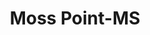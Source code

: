 ---
title: Moss Point-MS
slug: moss-point-ms
f_state:
- cms/state/mississippi.md
f_locations:
- cms/payday-loan/a-b-check-cashers-inc-152.md
- cms/payday-loan/a-b-check-cashers-inc-153.md
- cms/payday-loan/cash-cow-6976.md
- cms/payday-loan/cash-cow-6977.md
- cms/payday-loan/check-now-13941.md
- cms/payday-loan/check-now-13942.md
- cms/payday-loan/e-z-cash-16360.md
- cms/payday-loan/e-z-cash---pascagoula-16363.md
updated-on: '2024-05-30T13:41:28.615Z'
created-on: '2024-05-30T13:41:28.615Z'
published-on: '2024-05-30T13:54:32.469Z'
f_city: Moss Point
layout: '[city].html'
tags: city
---